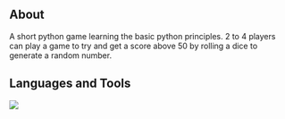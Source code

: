 ## About
A short python game learning the basic python principles. 2 to 4 players can play a game to try and get a score above 50 by rolling a dice to generate a random number.

## Languages and Tools
<p align="left">
<img src="https://skillicons.dev/icons?i=py" />
</p>
